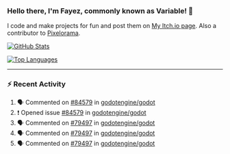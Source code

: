### Hello there, I'm Fayez, commonly known as Variable! 👋
I code and make projects for fun and post them on [My Itch.io page](https://variable-industries.itch.io/). Also a contributor to [Pixelorama](https://github.com/Orama-Interactive/Pixelorama).

[![GitHub Stats](https://github-readme-stats.vercel.app/api/?username=Variable-ind&show_icons=true&theme=merko)](https://github.com/anuraghazra/github-readme-stats)

[![Top Languages](https://github-readme-stats.vercel.app/api/top-langs/?username=Variable-ind&layout=compact&theme=merko)](https://github.com/anuraghazra/github-readme-stats)

---

### :zap: Recent Activity

<!--START_SECTION:activity-->
1. 🗣 Commented on [#84579](https://github.com/godotengine/godot/issues/84579#issuecomment-1799742672) in [godotengine/godot](https://github.com/godotengine/godot)
2. ❗ Opened issue [#84579](https://github.com/godotengine/godot/issues/84579) in [godotengine/godot](https://github.com/godotengine/godot)
3. 🗣 Commented on [#79497](https://github.com/godotengine/godot/issues/79497#issuecomment-1798551308) in [godotengine/godot](https://github.com/godotengine/godot)
4. 🗣 Commented on [#79497](https://github.com/godotengine/godot/issues/79497#issuecomment-1798518653) in [godotengine/godot](https://github.com/godotengine/godot)
5. 🗣 Commented on [#79497](https://github.com/godotengine/godot/issues/79497#issuecomment-1798449494) in [godotengine/godot](https://github.com/godotengine/godot)
<!--END_SECTION:activity-->

<!--
**Variable-ind/Variable-ind** is a ✨ _special_ ✨ repository because its `README.md` (this file) appears on your GitHub profile.

Here are some ideas to get you started:
- 🌱 I’m currently studying at ...
- 🔭 I’m currently working on ...
- 👯 I’m looking to collaborate on ...
- 🤔 I’m looking for help with ...
- 💬 Ask me about ...
- 📫 How to reach me: ...
- ⚡ Fun fact: ...
-->
